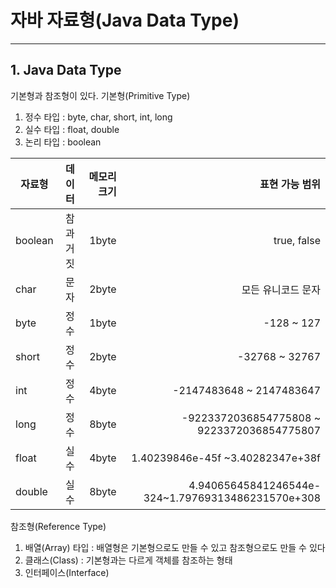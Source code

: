 # 자바 자료형(Java Data Type)
---
## 1. Java Data Type
기본형과 참조형이 있다.
기본형(Primitive Type)
1. 정수 타입 : byte, char, short, int, long
2. 실수 타입 : float, double
3. 논리 타입 : boolean

자료형 | 데이터 | 메모리 크기 | 표현 가능 범위
---|:---:|---:|---:
boolean | 참과 거짓 | 1byte | true, false
char | 문자 | 2byte | 모든 유니코드 문자
byte | 정수 | 1byte | -128 ~ 127
short | 정수 | 2byte | -32768 ~ 32767
int | 정수 | 4byte | -2147483648 ~ 2147483647
long | 정수 | 8byte | -9223372036854775808 ~ 9223372036854775807
float | 실수 | 4byte | 1.40239846e-45f ~3.40282347e+38f
double | 실수 | 8byte | 4.94065645841246544e-324~1.79769313486231570e+308

참조형(Reference Type)
1. 배열(Array) 타입 : 배열형은 기본형으로도 만들 수 있고 참조형으로도 만들 수 있다
2. 클래스(Class) : 기본형과는 다르게 객체를 참조하는 형태
3. 인터페이스(Interface)